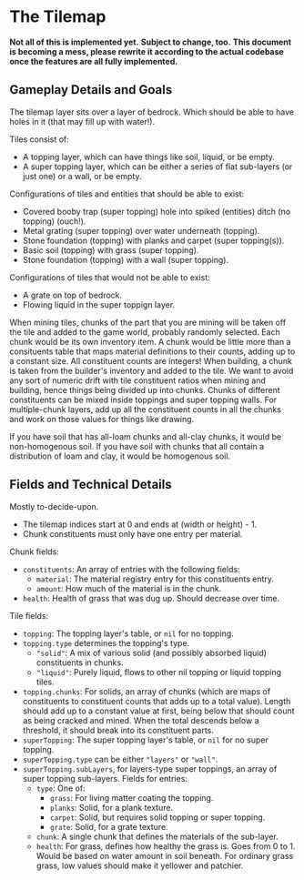 # The Tilemap

**Not all of this is implemented yet.**
**Subject to change, too.**
**This document is becoming a mess, please rewrite it according to the actual codebase once the features are all fully implemented.**

## Gameplay Details and Goals

The tilemap layer sits over a layer of bedrock.
Which should be able to have holes in it (that may fill up with water!).

Tiles consist of:
- A topping layer, which can have things like soil, liquid, or be empty.
- A super topping layer, which can be either a series of flat sub-layers (or just one) or a wall, or be empty.

Configurations of tiles and entities that should be able to exist:
- Covered booby trap (super topping) hole into spiked (entities) ditch (no topping) (ouch!).
- Metal grating (super topping) over water underneath (topping).
- Stone foundation (topping) with planks and carpet (super topping(s)).
- Basic soil (topping) with grass (super topping).
- Stone foundation (topping) with a wall (super topping).

Configurations of tiles that would not be able to exist:
- A grate on top of bedrock.
- Flowing liquid in the super toppign layer.

When mining tiles, chunks of the part that you are mining will be taken off the tile and added to the game world, probably randomly selected.
Each chunk would be its own inventory item.
A chunk would be little more than a consituents table that maps material definitions to their counts, adding up to a constant size.
All constituent counts are integers!
When building, a chunk is taken from the builder's inventory and added to the tile.
We want to avoid any sort of numeric drift with tile constituent ratios when mining and building, hence things being divided up into chunks.
Chunks of different constituents can be mixed inside toppings and super topping walls.
For multiple-chunk layers, add up all the constituent counts in all the chunks and work on those values for things like drawing.

If you have soil that has all-loam chunks and all-clay chunks, it would be non-homogenous soil.
If you have soil with chunks that all contain a distribution of loam and clay, it would be homogenous soil.

## Fields and Technical Details

Mostly to-decide-upon.

- The tilemap indices start at 0 and ends at (width or height) - 1.
- Chunk constituents must only have one entry per material.

Chunk fields:
- `constituents`: An array of entries with the following fields:
	- `material`: The material registry entry for this constituents entry.
	- `amount`: How much of the material is in the chunk.
- `health`: Health of grass that was dug up. Should decrease over time.

Tile fields:
- `topping`: The topping layer's table, or `nil` for no topping.
- `topping.type` determines the topping's type.
	- `"solid"`: A mix of various solid (and possibly absorbed liquid) constituents in chunks.
	- `"liquid"`: Purely liquid, flows to other nil topping or liquid topping tiles.
- `topping.chunks`: For solids, an array of chunks (which are maps of constituents to constituent counts that adds up to a total value).
	Length should add up to a constant value at first, being below that should count as being cracked and mined.
	When the total descends below a threshold, it should break into its constituent parts.
- `superTopping`: The super topping layer's table, or `nil` for no super topping.
- `superTopping.type` can be either `"layers"` or `"wall"`.
- `superTopping.subLayers`, for layers-type super toppings, an array of super topping sub-layers.
	Fields for entries:
	- `type`: One of:
		- `grass`: For living matter coating the topping.
		- `planks`: Solid, for a plank texture.
		- `carpet`: Solid, but requires solid topping or super topping.
		- `grate`: Solid, for a grate texture.
	- `chunk`: A single chunk that defines the materials of the sub-layer.
	- `health`: For grass, defines how healthy the grass is.
		Goes from 0 to 1.
		Would be based on water amount in soil beneath.
		For ordinary grass grass, low values should make it yellower and patchier.
